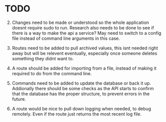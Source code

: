 # TODO
2) Changes need to be made or understood so the whole application doesnt require
sudo to run. Research also needs to be done to see if there is a way to make
the api a service? May need to switch to a config file instead of command line
arguments in this case.

3) Routes need to be added to pull archived values, this isnt needed right away
but will be relevent eventually, especially once someone deletes something they
didnt want to.

4) A route should be added for importing from a file, instead of making it
required to do from the command line.

5) Commands need to be added to update the database or back it up. Addionally
there should be some checks as the API starts to confirm that the database has
the proper structure, to prevent errors in the future.

6) A route would be nice to pull down logging when needed, to debug remotely.
Even if the route just returns the most recent log file.
